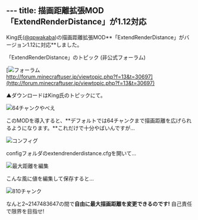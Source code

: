 --- title: 描画距離拡張MOD「ExtendRenderDistance」が1.12対応
---

King氏([@qpwakaba](https://twitter.com/qpwakaba))の描画距離拡張MOD**「ExtendRenderDistance」がバージョン1.12に対応**しました。

「ExtendRenderDistance」のトピック (非公式フォーラム)

[![フォーラム](https://cdn-ak.f.st-hatena.com/images/fotolife/s/sasigume/20210208/20210208093336.png)  
http://forum.minecraftuser.jp/viewtopic.php?f=13&t=30697](http://forum.minecraftuser.jp/viewtopic.php?f=13&t=30697)

▲ダウンロードはKing氏のトピックにて。

![64チャンクやべえ](https://cdn-ak.f.st-hatena.com/images/fotolife/s/sasigume/20210208/20210208093348.png)

このMODを導入すると、**デフォルトでは64チャンクまで描画距離を広げられるようになります。**これだけで十分やばいんですが…

![コンフィグ](https://cdn-ak.f.st-hatena.com/images/fotolife/s/sasigume/20210208/20210208093341.png)

configフォルダのextendrenderdistance.cfgを開いて…

![最大距離を編集](https://cdn-ak.f.st-hatena.com/images/fotolife/s/sasigume/20210208/20210208093344.png)

こんな風に値を編集して保存すると…

![810チャンク](https://cdn-ak.f.st-hatena.com/images/fotolife/s/sasigume/20210208/20210208093352.png)

なんと2~2147483647の間で**自由に最大描画距離を変更できるのです!** 自己責任で限界を目指せ!
